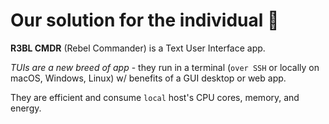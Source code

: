 # Our solution for the individual 🙋

**R3BL CMDR** (Rebel Commander) is a Text User Interface app.

_TUIs are a new breed of app_ - they run in a terminal
(`over SSH` or locally on macOS, Windows, Linux) w/ benefits
of a GUI desktop or web app.

They are efficient and consume `local` host's CPU cores,
memory, and energy.
